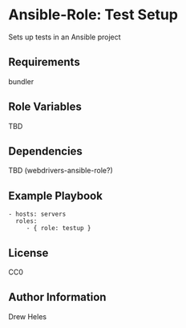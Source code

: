 Ansible-Role: Test Setup
=========

Sets up tests in an Ansible project

Requirements
------------

bundler

Role Variables
--------------

TBD

Dependencies
------------

TBD (webdrivers-ansible-role?)

Example Playbook
----------------

    - hosts: servers
      roles:
         - { role: testup }

License
-------

CC0

Author Information
------------------

Drew Heles
